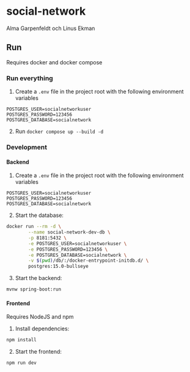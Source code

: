 # social-network
Alma Garpenfeldt och Linus Ekman

## Run
Requires docker and docker compose

### Run everything
1. Create a `.env` file in the project root with the following environment variables
```
POSTGRES_USER=socialnetworkuser
POSTGRES_PASSWORD=123456
POSTGRES_DATABASE=socialnetwork
```
2. Run `docker compose up --build -d`

### Development

#### Backend

1. Create a `.env` file in the project root with the following environment variables
```
POSTGRES_USER=socialnetworkuser
POSTGRES_PASSWORD=123456
POSTGRES_DATABASE=socialnetwork
```

2. Start the database:
```sh
docker run --rm -d \
        --name social-network-dev-db \
        -p 8181:5432 \
        -e POSTGRES_USER=socialnetworkuser \
        -e POSTGRES_PASSWORD=123456 \
        -e POSTGRES_DATABASE=socialnetwork \
        -v $(pwd)/db/:/docker-entrypoint-initdb.d/ \
        postgres:15.0-bullseye
```

3. Start the backend:
```sh
mvnw spring-boot:run
```


#### Frontend
Requires NodeJS and npm

1. Install dependencies:
```sh
npm install
```

2. Start the frontend:
```sh
npm run dev
```
